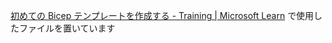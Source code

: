 [初めての Bicep テンプレートを作成する - Training | Microsoft Learn](https://learn.microsoft.com/ja-jp/training/modules/build-first-bicep-template/) で使用したファイルを置いています